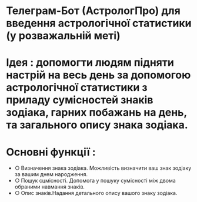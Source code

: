 # Телеграм-Бот (АстрологПро) для введення астрологічної статистики (у розважальній меті)

# Ідея : допомогти людям підняти настрій на весь день за допомогою астрологічної статистики з приладу сумісностей знаків зодіака, гарних побажань на день, та загального опису знака зодіака.
# Основні функції : 
- ○ Визначення знака зодіака. Можливість визначити ваш знак зодіаку за вашим днем народження.
- ○ Пошук сцмісності. Допомога у пошуку сумісності між двома обраними навмання знаків.
- ○ Опис знаків.Надання детального опису вашого знаку зодіака.
